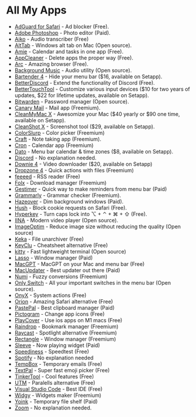 # All My Apps

- [AdGuard for Safari](https://adguard.com/en/adguard-safari/overview.html) - Ad blocker (Free).
- [Adobe Photoshop](https://www.adobe.com/products/photoshop.html) - Photo editor (Paid).
- [Aiko](https://sindresorhus.com/aiko) - Audio transcriber (Free)
- [AltTab](https://alt-tab-macos.netlify.app/) - Windows alt tab on Mac (Open source).
- [Amie](https://www.amie.so/) - Calendar and tasks in one app (Free).
- [AppCleaner](https://freemacsoft.net/appcleaner/) - Delete apps the proper way (Free).
- [Arc](arc.net) - Amazing browser (Free).
- [Background Music](https://github.com/kyleneideck/BackgroundMusic) - Audio utility (Open source).
- [Bartender 4](https://www.macbartender.com/) - Hide your menu bar ($16, available on Setapp).
- [BetterDiscord](https://betterdiscord.app/) - Extend the functionality of Discord (Free).
- [BetterTouchTool](https://folivora.ai/) - Customize various input devices ($10 for two years of updates, $22 for lifetime updates, available on Setapp).
- [Bitwarden](https://bitwarden.com/) - Password manager (Open source).
- [Canary Mail](https://canarymail.io/) - Mail app (Freemium).
- [CleanMyMac X](https://macpaw.com/cleanmymac) - Awesomize your Mac ($40 yearly or $90 one time, available on Setapp).
- [CleanShot X](https://cleanshot.com/) - Screenshot tool ($29, available on Setapp).
- [ColorSlurp](https://colorslurp.com/) - Color picker (Freemium)
- [Craft](https://www.craft.do/) - Note taking app (Freemium).
- [Cron](cron.com) - Calendar app (Freemium) 
- [Dato](https://sindresorhus.com/dato) - Menu bar calendar & time zones ($8, available on Setapp).
- [Discord](discord.com) - No explanation needed.
- [Downie 4](https://software.charliemonroe.net/downie/) - Video downloader ($20, available on Setapp)
- [Dropzone 4](https://aptonic.com/) - Quick actions with files (Freemium)
- [feeeed](https://feeeed.nateparrott.com/) - RSS reader (Free)
- [Folx](https://www.mac-downloader.com/) - Download manager (Freemium)
- [Gestimer](https://maddin.io/gestimer/) - Quick way to make reminders from menu bar (Paid)
- [Grammarly](https://www.grammarly.com/) - Grammar checker (Freemium).
- [Hazeover](https://hazeover.com/) - Dim background windows (Paid).
- [Hush](https://oblador.github.io/hush/) - Block cookie requests on Safari (Free).
- [Hyperkey](https://hyperkey.app/) - Turn caps lock into ⌥ + ⌃ + ⌘ + ⇧ (Free).
- [IINA](https://iina.io/) - Modern video player (Open source).
- [ImageOptim](https://imageoptim.com/mac) - Reduce image size without reducing the quality (Open source)
- [Keka](https://www.keka.io/en/) - File unarchiver (Free)
- [KeyClu](https://github.com/Anze/KeyCluCask/) - Cheatsheet alternative (Free)
- [kitty](https://sw.kovidgoyal.net/kitty/) - Fast lightweight terminal (Open source)
- [Lasso](https://thelasso.app/) - Window manager (Paid)
- [MacGPT](https://www.macgpt.com/) - MacGPT on your Mac and menu bar (Free)
- [MacUpdater](https://www.corecode.io/macupdater/) - Best updater out there (Paid)
- [Numi](https://numi.app/) - Fuzzy conversions (Freemium)
- [Only Switch](https://www.jacklandrin.com/2021/12/01/onlyswitch/) - All your important switches in the menu bar (Open source).
- [OnyX](https://www.titanium-software.fr/en/onyx.html) - System actions (Free)
- [Orion](https://browser.kagi.com/) - Amazing Safari alternative (Free)
- [PastePal](https://onmyway133.com/pastepal/) - Best clipboard manager (Paid)
- [Pictogram](https://pictogramapp.com/) - Change app icons (Free)
- [PlayCover](https://playcover.io/) - Use ios apps on M1 macs (Free)
- [Raindrop](https://raindrop.io/) - Bookmark manager (Freemium)
- [Raycast](https://www.raycast.com/) - Spotlight alternative (Freemium)
- [Rectangle](https://rectangleapp.com/) - Window manager (Freemium)
- [Sleeve](https://replay.software/sleeve) - Now playing widget (Paid)
- [Speediness](https://sindresorhus.com/speediness) - Speedtest (Free)
- [Spotify](https://spotify.com/) - No explanation needed 
- [TempBox](https://tempbox.waseem.works/) - Temporary emails (Free)
- [TextPal](https://www.textpal.app/) - Super fast emoji picker (Free)
- [TinkerTool](http://www.bresink.com/osx/TinkerTool.html) - Cool features (Free)
- [UTM](https://mac.getutm.app/) - Paralells alternative (Free)
- [Visual Studio Code](https://code.visualstudio.com/) - Best IDE (Free)
- [Widgy](https://apps.apple.com/us/app/widgy-widgets-home-lock-watch/id1524540481) - Widgets maker (Freemium)
- [Yoink](https://eternalstorms.at/yoink/mac/) - Temporary file shelf (Paid)
- [Zoom](https://zoom.us/) - No explanation needed.

